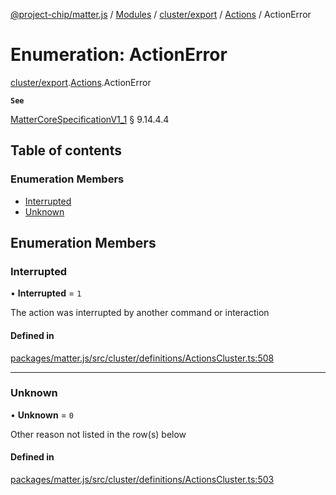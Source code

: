 [@project-chip/matter.js](../README.md) / [Modules](../modules.md) / [cluster/export](../modules/cluster_export.md) / [Actions](../modules/cluster_export.Actions.md) / ActionError

# Enumeration: ActionError

[cluster/export](../modules/cluster_export.md).[Actions](../modules/cluster_export.Actions.md).ActionError

**`See`**

[MatterCoreSpecificationV1_1](../interfaces/spec_export.MatterCoreSpecificationV1_1.md) § 9.14.4.4

## Table of contents

### Enumeration Members

- [Interrupted](cluster_export.Actions.ActionError.md#interrupted)
- [Unknown](cluster_export.Actions.ActionError.md#unknown)

## Enumeration Members

### Interrupted

• **Interrupted** = ``1``

The action was interrupted by another command or interaction

#### Defined in

[packages/matter.js/src/cluster/definitions/ActionsCluster.ts:508](https://github.com/project-chip/matter.js/blob/be83914/packages/matter.js/src/cluster/definitions/ActionsCluster.ts#L508)

___

### Unknown

• **Unknown** = ``0``

Other reason not listed in the row(s) below

#### Defined in

[packages/matter.js/src/cluster/definitions/ActionsCluster.ts:503](https://github.com/project-chip/matter.js/blob/be83914/packages/matter.js/src/cluster/definitions/ActionsCluster.ts#L503)
